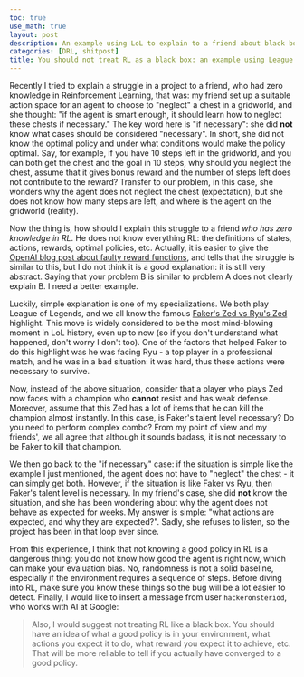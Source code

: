 ```yaml
---
toc: true
use_math: true
layout: post
description: An example using LoL to explain to a friend about black box in RL
categories: [DRL, shitpost]
title: You should not treat RL as a black box: an example using League of Legends
---
```


Recently I tried to explain a struggle in a project to a friend, who had zero knowledge 
in Reinforcement Learning, that was: my friend set up a suitable action space for an agent to choose to "neglect" a chest in a gridworld, and she thought: "if the agent is smart enough, it should learn how to neglect these chests if necessary." The key word here is "if necessary": she did **not** know what cases should be considered "necessary". In short, she did not know the optimal policy and under what conditions would make the policy optimal. Say, for example, if you have 10 steps left in the gridworld, and you can both get the chest and the goal in 10 steps, why should you neglect the chest, assume that it gives bonus reward and the number of steps left does not contribute to the reward? Transfer to our problem, in this case, she wonders why the agent does not neglect the chest (expectation), but she does not know how many steps are left, and where is the agent on the gridworld (reality).

Now the thing is, how should I explain this struggle to a friend *who has zero knowledge in RL*. He does not know everything RL: the definitions of states, actions, rewards, optimal policies, etc. Actually, it is easier to give the [OpenAI blog post about faulty reward functions](https://openai.com/blog/faulty-reward-functions/), and tells that the struggle is similar to this, but I do not think it is a good explanation: it is still very abstract. Saying that your problem B is similar to problem A does not clearly explain B. I need a better example.

Luckily, simple explanation is one of my specializations. We both play League of Legends, and we all know the famous [Faker's Zed vs Ryu's Zed](https://www.youtube.com/watch?v=ZPCfoCVCx3U) highlight. This move is widely considered to be the most mind-blowing moment in LoL history, even up to now (so if you don't understand what happened, don't worry I don't too). One of the factors that helped Faker to do this highlight was he was facing Ryu - a top player in a professional match, and he was in a bad situation: it was hard, thus these actions were necessary to survive.

Now, instead of the above situation, consider that a player who plays Zed now faces with a champion who **cannot** resist and has weak defense. Moreover, assume that this Zed has a lot of items that he can kill the champion almost instantly. In this case, is Faker's talent level necessary? Do you need to perform complex combo? From my point of view and my friends', we all agree that although it sounds badass, it is not necessary to be Faker to kill that champion.

We then go back to the "if necessary" case: if the situation is simple like the example I just mentioned, the agent does not have to "neglect" the chest - it can simply get both. However, if the situation is like Faker vs Ryu, then Faker's talent level is necessary. In my friend's case, she did **not** know the situation, and she has been wondering about why the agent does not behave as expected for weeks. My answer is simple: "what actions are expected, and why they are expected?". Sadly, she refuses to listen, so the project has been in that loop ever since.

From this experience, I think that not knowing a good policy in RL is a dangerous thing: you do not know how good the agent is right now, which can make your evaluation bias. No, randomness is not a solid baseline, especially if the environment requires a sequence of steps. Before diving into RL, make sure you know these things so the bug will be a lot easier to detect. Finally, I would like to insert a message from user `hackeronsteriod`, who works with AI at Google:
> Also, I would suggest not treating RL like a black box.  You should have an idea of what a good policy is in your environment, what actions you expect it to do, what reward you expect it to achieve, etc. That will be more reliable to tell if you actually have converged to a good policy.


